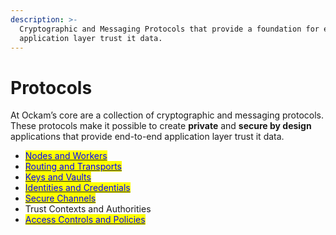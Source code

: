 ```yaml
---
description: >-
  Cryptographic and Messaging Protocols that provide a foundation for end-to-end
  application layer trust it data.
---
```


# Protocols

At Ockam’s core are a collection of cryptographic and messaging protocols. These protocols make it possible to create **private** and **secure by design** applications that provide end-to-end application layer trust it data.

* [<mark style="color:blue;">Nodes and Workers</mark>](nodes.md)
* [<mark style="color:blue;">Routing and Transports</mark>](routing.md)
* [<mark style="color:blue;">Keys and Vaults</mark>](keys.md)
* [<mark style="color:blue;">Identities and Credentials</mark>](identities.md)
* [<mark style="color:blue;">Secure Channels</mark>](secure-channels.md)
* Trust Contexts and Authorities
* [<mark style="color:blue;">Access Controls and Policies</mark>](access-controls.md)

